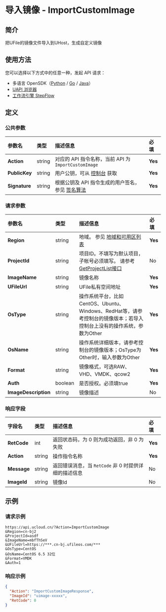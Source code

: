# 导入镜像 - ImportCustomImage

## 简介

把UFile的镜像文件导入到UHost，生成自定义镜像





## 使用方法

您可以选择以下方式中的任意一种，发起 API 请求：
- 多语言 OpenSDK（[Python](https://github.com/ucloud/ucloud-sdk-python3) / [Go](https://github.com/ucloud/ucloud-sdk-go) / [Java](https://github.com/ucloud/ucloud-sdk-java)）
- [UAPI 浏览器](https://console.ucloud.cn/uapi/detail?id=ImportCustomImage)
- [工作流引擎 StepFlow](https://console.ucloud.cn/stepflow/manage/)

## 定义

### 公共参数

| 参数名 | 类型 | 描述信息 | 必填 |
|:---|:---|:---|:---|
| **Action**     | string  | 对应的 API 指令名称，当前 API 为 `ImportCustomImage`                        | **Yes** |
| **PublicKey**  | string  | 用户公钥，可从 [控制台](https://console.ucloud.cn/uapi/apikey) 获取                                             | **Yes** |
| **Signature**  | string  | 根据公钥及 API 指令生成的用户签名，参见 [签名算法](api/summary/signature.md)  | **Yes** |

### 请求参数

| 参数名 | 类型 | 描述信息 | 必填 |
|:---|:---|:---|:---|
| **Region** | string | 地域。 参见 [地域和可用区列表](api/summary/regionlist) |**Yes**|
| **ProjectId** | string | 项目ID。不填写为默认项目，子帐号必须填写。 请参考[GetProjectList接口](api/summary/get_project_list) |No|
| **ImageName** | string | 镜像名称 |**Yes**|
| **UFileUrl** | string | UFile私有空间地址 |**Yes**|
| **OsType** | string | 操作系统平台，比如CentOS、Ubuntu、Windows、RedHat等，请参考控制台的镜像版本；若导入控制台上没有的操作系统，参数为Other |**Yes**|
| **OsName** | string | 操作系统详细版本，请参考控制台的镜像版本；OsType为Other时，输入参数为Other |**Yes**|
| **Format** | string | 镜像格式，可选RAW、VHD、VMDK、qcow2 |**Yes**|
| **Auth** | boolean | 是否授权。必须填true |**Yes**|
| **ImageDescription** | string | 镜像描述 |No|

### 响应字段

| 字段名 | 类型 | 描述信息 | 必填 |
|:---|:---|:---|:---|
| **RetCode** | int | 返回状态码，为 0 则为成功返回，非 0 为失败 |**Yes**|
| **Action** | string | 操作指令名称 |**Yes**|
| **Message** | string | 返回错误消息，当 `RetCode` 非 0 时提供详细的描述信息 |No|
| **ImageId** | string | 镜像Id |No|




## 示例

### 请求示例
    
```
https://api.ucloud.cn/?Action=ImportCustomImage
&Region=cn-bj2
&ProjectId=asdf
&ImageName=mbfThSeV
&UFileUrl=https://***.cn-bj.ufileos.com/***
&OsType=CentOS
&OsName=CentOS 6.5 32位
&Format=VMDK
&Auth=1
```

### 响应示例
    
```json
{
  "Action": "ImportCustomImageResponse",
  "ImageId": "uimage-xxxxx",
  "RetCode": 0
}
```






